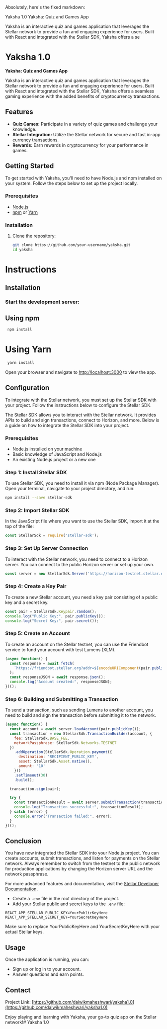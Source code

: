 Absolutely, here's the fixed markdown:

Yaksha 1.0
Yaksha: Quiz and Games App

Yaksha is an interactive quiz and games application that leverages the Stellar network to provide a fun and engaging experience for users. Built with React and integrated with the Stellar SDK, Yaksha offers a se
# Yaksha 1.0

**Yaksha: Quiz and Games App**

Yaksha is an interactive quiz and games application that leverages the Stellar network to provide a fun and engaging experience for users. Built with React and integrated with the Stellar SDK, Yaksha offers a seamless gaming experience with the added benefits of cryptocurrency transactions.

## Features

- **Quiz Games:** Participate in a variety of quiz games and challenge your knowledge.
- **Stellar Integration:** Utilize the Stellar network for secure and fast in-app currency transactions.
- **Rewards:** Earn rewards in cryptocurrency for your performance in games.

## Getting Started

To get started with Yaksha, you'll need to have Node.js and npm installed on your system. Follow the steps below to set up the project locally.

### Prerequisites

- [Node.js](https://nodejs.org/)
- [npm](https://www.npmjs.com/) or [Yarn](https://yarnpkg.com/)

### Installation

1. Clone the repository:
   ```bash
   git clone https://github.com/your-username/yaksha.git
   cd yaksha

# Instructions

## Installation


### Start the development server:

## Using npm
  ```bash
   npm install
   ```

# Using Yarn
  ```bash
   yarn install
  ```

Open your browser and navigate to [http://localhost:3000](http://localhost:3000) to view the app.

## Configuration

To integrate with the Stellar network, you must set up the Stellar SDK with your project. Follow the instructions below to configure the Stellar SDK.

The Stellar SDK allows you to interact with the Stellar network. It provides APIs to build and sign transactions, connect to Horizon, and more. Below is a guide on how to integrate the Stellar SDK into your project.

### Prerequisites

- Node.js installed on your machine
- Basic knowledge of JavaScript and Node.js
- An existing Node.js project or a new one

### Step 1: Install Stellar SDK

To use Stellar SDK, you need to install it via npm (Node Package Manager). Open your terminal, navigate to your project directory, and run:

   ```bash
   npm install --save stellar-sdk
  ```

### Step 2: Import Stellar SDK

In the JavaScript file where you want to use the Stellar SDK, import it at the top of the file:

```javascript
const StellarSdk = require('stellar-sdk');
```

### Step 3: Set Up Server Connection

To interact with the Stellar network, you need to connect to a Horizon server. You can connect to the public Horizon server or set up your own.

```javascript
const server = new StellarSdk.Server('https://horizon-testnet.stellar.org');
```

### Step 4: Create a Key Pair

To create a new Stellar account, you need a key pair consisting of a public key and a secret key.

```javascript
const pair = StellarSdk.Keypair.random();
console.log("Public Key:", pair.publicKey());
console.log("Secret Key:", pair.secret());
```

### Step 5: Create an Account

To create an account on the Stellar testnet, you can use the Friendbot service to fund your account with test Lumens (XLM).

```javascript
(async function() {
  const response = await fetch(
    `https://friendbot.stellar.org?addr=${encodeURIComponent(pair.publicKey())}`
  );
  const responseJSON = await response.json();
  console.log("Account created:", responseJSON);
})();
```
### Step 6: Building and Submitting a Transaction

To send a transaction, such as sending Lumens to another account, you need to build and sign the transaction before submitting it to the network.

```javascript
(async function() {
  const account = await server.loadAccount(pair.publicKey());
  const transaction = new StellarSdk.TransactionBuilder(account, {
    fee: StellarSdk.BASE_FEE,
    networkPassphrase: StellarSdk.Networks.TESTNET
  })
    .addOperation(StellarSdk.Operation.payment({
      destination: 'RECIPIENT_PUBLIC_KEY',
      asset: StellarSdk.Asset.native(),
      amount: '10'
    }))
    .setTimeout(30)
    .build();

  transaction.sign(pair);

  try {
    const transactionResult = await server.submitTransaction(transaction);
    console.log("Transaction successful:", transactionResult);
  } catch (error) {
    console.error("Transaction failed:", error);
  }
})();
```

## Conclusion

You have now integrated the Stellar SDK into your Node.js project. You can create accounts, submit transactions, and listen for payments on the Stellar network. Always remember to switch from the testnet to the public network for production applications by changing the Horizon server URL and the network passphrase.

For more advanced features and documentation, visit the [Stellar Developer Documentation](https://www.stellar.org/developers/).

- Create a `.env` file in the root directory of the project.
- Add your Stellar public and secret keys to the `.env` file:

```plaintext
REACT_APP_STELLAR_PUBLIC_KEY=YourPublicKeyHere
REACT_APP_STELLAR_SECRET_KEY=YourSecretKeyHere
```

Make sure to replace YourPublicKeyHere and YourSecretKeyHere with your actual Stellar keys.

## Usage

Once the application is running, you can:

- Sign up or log in to your account.
- Answer questions and earn points.

## Contact

Project Link: [https://github.com/daiwikmaheshwari/yaksha1.0](https://github.com/daiwikmaheshwari/yaksha1.0)

Enjoy playing and learning with Yaksha, your go-to quiz app on the Stellar network!# Yaksha 1.0

